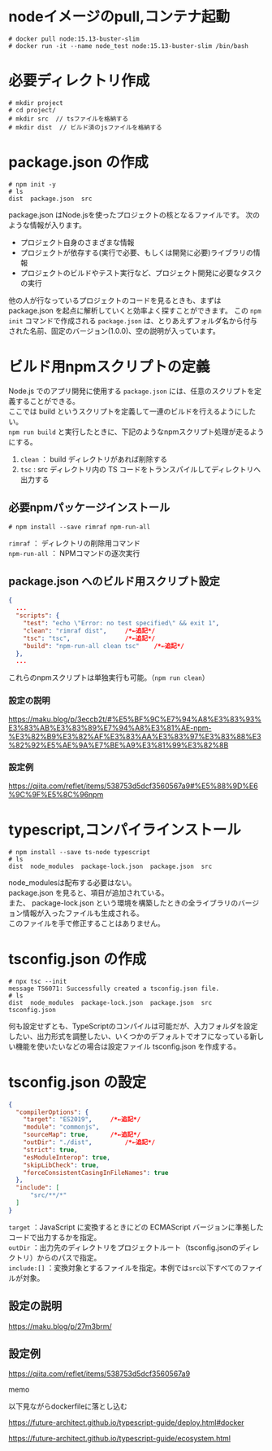 # nodeイメージのpull,コンテナ起動
```shell
# docker pull node:15.13-buster-slim
# docker run -it --name node_test node:15.13-buster-slim /bin/bash
```

# 必要ディレクトリ作成
```shell
# mkdir project
# cd project/
# mkdir src  // tsファイルを格納する
# mkdir dist  // ビルド済のjsファイルを格納する
```

# package.json の作成
```shell
# npm init -y
# ls
dist  package.json  src
```
package.json はNode.jsを使ったプロジェクトの核となるファイルです。 次のような情報が入ります。
* プロジェクト自身のさまざまな情報
* プロジェクトが依存する(実行で必要、もしくは開発に必要)ライブラリの情報
* プロジェクトのビルドやテスト実行など、プロジェクト開発に必要なタスクの実行

他の人が行なっているプロジェクトのコードを見るときも、まずは package.json を起点に解析していくと効率よく探すことができます。 
この `npm init` コマンドで作成される `package.json` は、とりあえずフォルダ名から付与された名前、固定のバージョン(1.0.0)、空の説明が入っています。

# ビルド用npmスクリプトの定義
Node.js でのアプリ開発に使用する `package.json` には、任意のスクリプトを定義することができる。<br>
ここでは build というスクリプトを定義して一連のビルドを行えるようにしたい。<br>
`npm run build` と実行したときに、下記のようなnpmスクリプト処理が走るようにする。
1. `clean` ： build ディレクトリがあれば削除する
2. `tsc` : src ディレクトリ内の TS コードをトランスパイルしてディレクトリへ出力する

## 必要npmパッケージインストール
```shell
# npm install --save rimraf npm-run-all
```
`rimraf` ： ディレクトリの削除用コマンド<br>
`npm-run-all` ： NPMコマンドの逐次実行

## package.json へのビルド用スクリプト設定
```json
{
  ...
  "scripts": {
    "test": "echo \"Error: no test specified\" && exit 1",
    "clean": "rimraf dist",     /*←追記*/
    "tsc": "tsc",               /*←追記*/
    "build": "npm-run-all clean tsc"    /*←追記*/
  },
  ...
```
これらのnpmスクリプトは単独実行も可能。（`npm run clean`）

### 設定の説明
https://maku.blog/p/3eccb2t/#%E5%BF%9C%E7%94%A8%E3%83%93%E3%83%AB%E3%83%89%E7%94%A8%E3%81%AE-npm-%E3%82%B9%E3%82%AF%E3%83%AA%E3%83%97%E3%83%88%E3%82%92%E5%AE%9A%E7%BE%A9%E3%81%99%E3%82%8B
### 設定例
https://qiita.com/reflet/items/538753d5dcf3560567a9#%E5%88%9D%E6%9C%9F%E5%8C%96npm

# typescript,コンパイラインストール
```shell
# npm install --save ts-node typescript
# ls
dist  node_modules  package-lock.json  package.json  src
```
node_modulesは配布する必要はない。<br>
package.json を見ると、項目が追加されている。<br>
また、 package-lock.json という環境を構築したときの全ライブラリのバージョン情報が入ったファイルも生成される。<br>
このファイルを手で修正することはありません。

# tsconfig.json の作成
```shell
# npx tsc --init
message TS6071: Successfully created a tsconfig.json file.
# ls
dist  node_modules  package-lock.json  package.json  src  tsconfig.json
```
何も設定せずとも、TypeScriptのコンパイルは可能だが、入力フォルダを設定したい、出力形式を調整したい、いくつかのデフォルトでオフになっている新しい機能を使いたいなどの場合は設定ファイル tsconfig.json を作成する。

# tsconfig.json の設定
```json
{
  "compilerOptions": {
    "target": "ES2019",     /*←追記*/
    "module": "commonjs",
    "sourceMap": true,      /*←追記*/
    "outDir": "./dist",         /*←追記*/
    "strict": true,
    "esModuleInterop": true,
    "skipLibCheck": true,
    "forceConsistentCasingInFileNames": true
  },
  "include": [
      "src/**/*"
  ]
}
```
`target` ：JavaScript に変換するときにどの ECMAScript バージョンに準拠したコードで出力するかを指定。<br>
`outDir` ：出力先のディレクトリをプロジェクトルート（tsconfig.jsonのディレクトリ）からのパスで指定。<br>
`include:[]` ：変換対象とするファイルを指定。本例では`src`以下すべてのファイルが対象。<br>

## 設定の説明
https://maku.blog/p/27m3brm/
## 設定例
https://qiita.com/reflet/items/538753d5dcf3560567a9


memo

以下見ながらdockerfileに落とし込む

https://future-architect.github.io/typescript-guide/deploy.html#docker

https://future-architect.github.io/typescript-guide/ecosystem.html